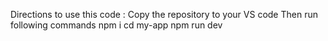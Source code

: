Directions to use this code :
Copy the repository to your VS code
Then run following commands
npm i
cd my-app
npm run dev

